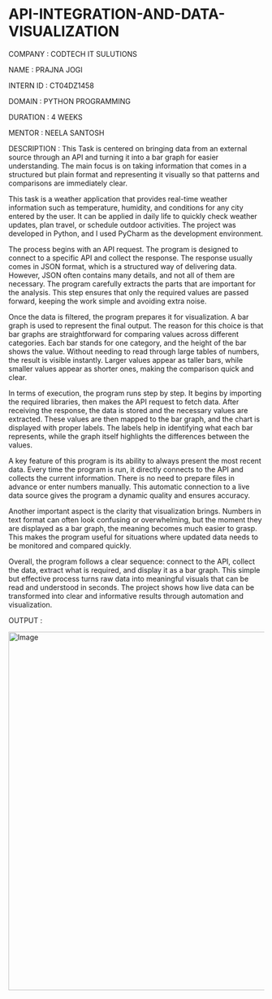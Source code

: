 # API-INTEGRATION-AND-DATA-VISUALIZATION

COMPANY : CODTECH IT SULUTIONS

NAME : PRAJNA JOGI

INTERN ID : CT04DZ1458

DOMAIN : PYTHON PROGRAMMING

DURATION : 4 WEEKS

MENTOR : NEELA SANTOSH

DESCRIPTION :
  This Task is centered on bringing data from an external source through an API and turning it into a bar graph for easier understanding. The main focus is on taking information that comes in a structured but plain format and representing it visually so that patterns and comparisons are immediately clear.
  
  This task is a weather application that provides real-time weather information such as temperature, humidity, and conditions for any city entered by the user. It can be applied in daily life to quickly check weather updates, plan travel, or schedule outdoor activities. The project was developed in Python, and I used PyCharm as the development environment.
  
  The process begins with an API request. The program is designed to connect to a specific API and collect the response. The response usually comes in JSON format, which is a structured way of delivering data. However, JSON often contains many details, and not all of them are necessary. The program carefully extracts the parts that are important for the analysis. This step ensures that only the required values are passed forward, keeping the work simple and avoiding extra noise.

Once the data is filtered, the program prepares it for visualization. A bar graph is used to represent the final output. The reason for this choice is that bar graphs are straightforward for comparing values across different categories. Each bar stands for one category, and the height of the bar shows the value. Without needing to read through large tables of numbers, the result is visible instantly. Larger values appear as taller bars, while smaller values appear as shorter ones, making the comparison quick and clear.

In terms of execution, the program runs step by step. It begins by importing the required libraries, then makes the API request to fetch data. After receiving the response, the data is stored and the necessary values are extracted. These values are then mapped to the bar graph, and the chart is displayed with proper labels. The labels help in identifying what each bar represents, while the graph itself highlights the differences between the values.

A key feature of this program is its ability to always present the most recent data. Every time the program is run, it directly connects to the API and collects the current information. There is no need to prepare files in advance or enter numbers manually. This automatic connection to a live data source gives the program a dynamic quality and ensures accuracy.

Another important aspect is the clarity that visualization brings. Numbers in text format can often look confusing or overwhelming, but the moment they are displayed as a bar graph, the meaning becomes much easier to grasp. This makes the program useful for situations where updated data needs to be monitored and compared quickly.

Overall, the program follows a clear sequence: connect to the API, collect the data, extract what is required, and display it as a bar graph. This simple but effective process turns raw data into meaningful visuals that can be read and understood in seconds. The project shows how live data can be transformed into clear and informative results through automation and visualization.

OUTPUT :

<img width="992" height="705" alt="Image" src="https://github.com/user-attachments/assets/98e8b2ff-e70e-4619-9313-5c70675e70fa" />
